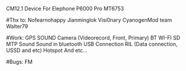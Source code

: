 CM12.1 Device For Elephone P6000 Pro MT6753

#Thx to: 
Nofearnohappy 
Jianminglok 
Visi0nary
CyanogenMod team
Walter79

#Work:
GPS
SOUND
Camera (Videorecord, Front, Primary)
BT
WI-FI
SD
MTP
Sound
Sound in bluetooth
USB Connection
RIL (Data connection, USSD and etc)
Hotspot
And etc...

#Bugs:
FM